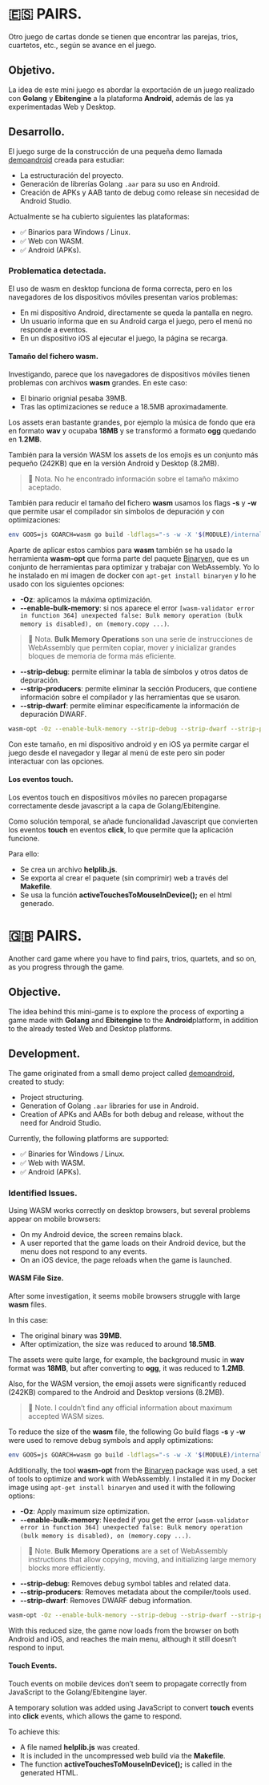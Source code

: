 # 🇪🇸 PAIRS.
Otro juego de cartas donde se tienen que encontrar las parejas, trios, cuartetos, etc., según se avance en el juego.

## Objetivo.
La idea de este mini juego es abordar la exportación de un juego realizado con **Golang** y **Ebitengine** a la plataforma **Android**, además de las ya experimentadas Web y Desktop.

## Desarrollo.
El juego surge de la construcción de una pequeña demo llamada [demoandroid](https://github.com/programatta/demoandroid) creada para estudiar:
* La estructuración del proyecto.
* Generación de librerías Golang `.aar` para su uso en Android.
* Creación de APKs y AAB tanto de debug como release sin necesidad de Android Studio. 

Actualmente se ha cubierto siguientes las plataformas:
* ✅ Binarios para Windows / Linux.
* ✅ Web con WASM.
* ✅ Android (APKs).

 ### Problematica detectada.
 El uso de wasm en desktop funciona de forma correcta, pero en los navegadores de los dispositivos móviles presentan varios problemas:
 * En mi dispositivo Android, directamente se queda la pantalla en negro.
 * Un usuario informa que en su Android carga el juego, pero el menú no responde a eventos.
 * En un dispositivo iOS al ejecutar el juego, la página se recarga.

#### Tamaño del fichero wasm.
Investigando, parece que los navegadores de dispositivos móviles tienen problemas con archivos **wasm** grandes.
En este caso:
* El binario orignial pesaba 39MB.
* Tras las optimizaciones se reduce a 18.5MB aproximadamente.

Los assets eran bastante grandes, por ejemplo la música de fondo que era en formato **wav** y ocupaba **18MB** y se transformó a formato **ogg** quedando en **1.2MB**. 

También para la versión WASM los assets de los emojis es un conjunto más pequeño (242KB) que en la versión Android y Desktop (8.2MB).

> 🔔 Nota. 
> No he encontrado información sobre el tamaño máximo aceptado.

También para reducir el tamaño del fichero **wasm** usamos los flags **-s** y **-w** que permite usar el compilador sin símbolos de depuración y con optimizaciones:

~~~bash
env GOOS=js GOARCH=wasm go build -ldflags="-s -w -X '$(MODULE)/internal.Version=$(VERSION)'" -buildvcs=false -o ${WEB_WASM_TMP} ${MODULE}
~~~

 Aparte de aplicar estos cambios para **wasm** también se ha usado la herramienta **wasm-opt** que forma parte del paquete [Binaryen](https://github.com/WebAssembly/binaryen), que es un conjunto de herramientas para optimizar y trabajar con WebAssembly. Yo lo he instalado en mi imagen de docker con `apt-get install binaryen` y lo he usado con los siguientes opciones:

 * **-Oz**: aplicamos la máxima optimización.
 * **--enable-bulk-memory**: si nos aparece el error `[wasm-validator error in function 364] unexpected false: Bulk memory operation (bulk memory is disabled), on
(memory.copy ...)`. 

> 🔔 Nota.
> **Bulk Memory Operations** son una serie de instrucciones de WebAssembly que permiten copiar, mover y inicializar grandes bloques de memoria de forma más eficiente.

* **--strip-debug**: permite eliminar la tabla de símbolos y otros datos de depuración.
* **--strip-producers**: permite eliminar la sección Producers, que contiene información sobre el compilador y las herramientas que se usaron.
* **--strip-dwarf**: permite eliminar específicamente la información de depuración DWARF.
 
 ~~~bash
 wasm-opt -Oz --enable-bulk-memory --strip-debug --strip-dwarf --strip-producers ${WEB_WASM_TMP} -o ${WEB_WASM}
 ~~~

Con este tamaño, en mi dispositivo android y en iOS ya permite cargar el juego desde el navegador y llegar al menú de este pero sin poder interactuar con las opciones.

#### Los eventos touch.
Los eventos touch en dispositivos móviles no parecen propagarse correctamente desde javascript a la capa de Golang/Ebitengine. 

Como solución temporal, se añade funcionalidad Javascript que convierten los eventos **touch** en eventos **click**, lo que permite que la aplicación funcione. 

Para ello: 
* Se crea un archivo **helplib.js**.
* Se exporta al crear el paquete (sin comprimir) web a través del **Makefile**.
* Se usa la función **activeTouchesToMouseInDevice();** en el html generado.


# 🇬🇧 PAIRS.
Another card game where you have to find pairs, trios, quartets, and so on, as you progress through the game.

## Objective.
The idea behind this mini-game is to explore the process of exporting a game made with **Golang** and **Ebitengine** to the **Android**platform, in addition to the already tested Web and Desktop platforms.

## Development.
The game originated from a small demo project called  [demoandroid](https://github.com/programatta/demoandroid), created to study:
* Project structuring.
* Generation of Golang `.aar` libraries for use in Android.
* Creation of APKs and AABs for both debug and release, without the need for Android Studio.

Currently, the following platforms are supported:
* ✅ Binaries for Windows / Linux.
* ✅ Web with WASM.
* ✅ Android (APKs).

### Identified Issues.
Using WASM works correctly on desktop browsers, but several problems appear on mobile browsers:
* On my Android device, the screen remains black.
* A user reported that the game loads on their Android device, but the menu does not respond to any events.
* On an iOS device, the page reloads when the game is launched.

#### WASM File Size.
After some investigation, it seems mobile browsers struggle with large **wasm** files.

In this case:
* The original binary was **39MB**.
* After optimization, the size was reduced to around **18.5MB**.

The assets were quite large, for example, the background music in **wav** format was **18MB**, but after converting to **ogg**, it was reduced to **1.2MB**. 

Also, for the WASM version, the emoji assets were significantly reduced (242KB) compared to the Android and Desktop versions (8.2MB).

> 🔔 Note. 
> I couldn’t find any official information about maximum accepted WASM sizes.

To reduce the size of the **wasm** file, the following Go build flags **-s** y **-w** were used to remove debug symbols and apply optimizations:

~~~bash
env GOOS=js GOARCH=wasm go build -ldflags="-s -w -X '$(MODULE)/internal.Version=$(VERSION)'" -buildvcs=false -o ${WEB_WASM_TMP} ${MODULE}
~~~

 Additionally, the tool **wasm-opt** from the [Binaryen](https://github.com/WebAssembly/binaryen) package was used, a set of tools to optimize and work with WebAssembly. I installed it in my Docker image using `apt-get install binaryen` and used it with the following options:

 * **-Oz**: Apply maximum size optimization.
 * **--enable-bulk-memory**: Needed if you get the error `[wasm-validator error in function 364] unexpected false: Bulk memory operation (bulk memory is disabled), on
(memory.copy ...)`. 

> 🔔 Note.
> **Bulk Memory Operations** are a set of WebAssembly instructions that allow copying, moving, and initializing large memory blocks more efficiently.

* **--strip-debug**: Removes debug symbol tables and related data.
* **--strip-producers**: Removes metadata about the compiler/tools used.
* **--strip-dwarf**: Removes DWARF debug information.
 
 ~~~bash
 wasm-opt -Oz --enable-bulk-memory --strip-debug --strip-dwarf --strip-producers ${WEB_WASM_TMP} -o ${WEB_WASM}
 ~~~

With this reduced size, the game now loads from the browser on both Android and iOS, and reaches the main menu, although it still doesn’t respond to input.

#### Touch Events.
Touch events on mobile devices don’t seem to propagate correctly from JavaScript to the Golang/Ebitengine layer.

A temporary solution was added using JavaScript to convert **touch** events into **click** events, which allows the game to respond. 

To achieve this: 
* A file named **helplib.js** was created.
* It is included in the uncompressed web build via the **Makefile**.
* The function **activeTouchesToMouseInDevice();** is called in the generated HTML.

